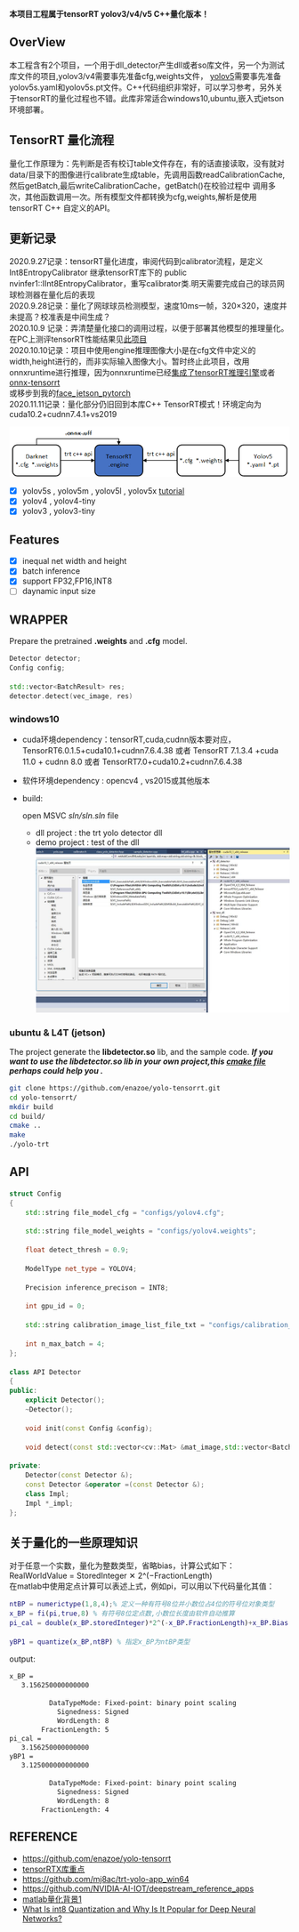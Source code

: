 **本项目工程属于tensorRT yolov3/v4/v5 C++量化版本！**
## OverView
本工程含有2个项目，一个用于dll_detector产生dll或者so库文件，另一个为测试库文件的项目,yolov3/v4需要事先准备cfg,weights文件， [yolov5](https://github.com/ultralytics/yolov5 )需要事先准备yolov5s.yaml和yolov5s.pt文件。C++代码组织非常好，可以学习参考，另外关于tensorRT的量化过程也不错。此库非常适合windows10,ubuntu,嵌入式jetson环境部署。<br>

## TensorRT 量化流程
 量化工作原理为：先判断是否有校订table文件存在，有的话直接读取，没有就对data/目录下的图像进行calibrate生成table，先调用函数readCalibrationCache,然后getBatch,最后writeCalibrationCache，getBatch()在校验过程中
 调用多次，其他函数调用一次。所有模型文件都转换为cfg,weights,解析是使用tensorRT C++ 自定义的API。
 
 
## 更新记录
2020.9.27记录：tensorRT量化进度，审阅代码到calibrator流程，是定义Int8EntropyCalibrator 继承tensorRT库下的 public nvinfer1::IInt8EntropyCalibrator，重写calibrator类.明天需要完成自己的球员网球检测器在量化后的表现<br>
2020.9.28记录：量化了网球球员检测模型，速度10ms一帧，320×320，速度并未提高？校准表是中间生成？<br>
2020.10.9 记录：弄清楚量化接口的调用过程，以便于部署其他模型的推理量化。在PC上测评tensorRT性能结果见[此项目](https://github.com/cuixing158/yolov3-yolov4) <br>
2020.10.10记录：项目中使用engine推理图像大小是在cfg文件中定义的width,height进行的，而非实际输入图像大小。暂时终止此项目，改用onnxruntime进行推理，因为onnxruntime已经[集成了tensorRT推理引擎](https://github.com/microsoft/onnxruntime/blob/master/docs/execution_providers/TensorRT-ExecutionProvider.md)或者[onnx-tensorrt](https://github.com/onnx/onnx-tensorrt)<br>
或移步到我的[face_jetson_pytorch](https://github.com/cuixing158/jetson_faceTrack_pytorch)<br>
2020.11.11记录：量化部分仍旧回到本库C++ TensorRT模式！环境定向为cuda10.2+cudnn7.4.1+vs2019

![](./configs/yolo-trt.png)
- [x] yolov5s , yolov5m , yolov5l , yolov5x [tutorial](yolov5_tutorial.md)
- [x] yolov4 , yolov4-tiny
- [x] yolov3 , yolov3-tiny

## Features

- [x] inequal net width and height
- [x] batch inference
- [x] support FP32,FP16,INT8
- [ ] daynamic input size

## WRAPPER

Prepare the pretrained __.weights__ and __.cfg__ model. 

```c++
Detector detector;
Config config;

std::vector<BatchResult> res;
detector.detect(vec_image, res)
```


### windows10
- cuda环境dependency：tensorRT,cuda,cudnn版本要对应，TensorRT6.0.1.5+cuda10.1+cudnn7.6.4.38 或者 TensorRT 7.1.3.4 +cuda 11.0 + cudnn 8.0 
或者 TensorRT7.0+cuda10.2+cudnn7.6.4.38 

- 软件环境dependency : opencv4 , vs2015或其他版本
- build:
  
    open MSVC _sln/sln.sln_ file 
    - dll project : the trt yolo detector dll
    - demo project : test of the dll
![图片](configs/config.jpg)<br>

### ubuntu & L4T (jetson)

The project generate the __libdetector.so__ lib, and the sample code.
**_If you want to use the libdetector.so lib in your own project,this [cmake file](https://github.com/enazoe/yolo-tensorrt/blob/master/scripts/CMakeLists.txt) perhaps could help you ._**


```bash
git clone https://github.com/enazoe/yolo-tensorrt.git
cd yolo-tensorrt/
mkdir build
cd build/
cmake ..
make
./yolo-trt
```
## API

```c++
struct Config
{
	std::string file_model_cfg = "configs/yolov4.cfg";

	std::string file_model_weights = "configs/yolov4.weights";

	float detect_thresh = 0.9;

	ModelType net_type = YOLOV4;

	Precision inference_precison = INT8;
	
	int gpu_id = 0;

	std::string calibration_image_list_file_txt = "configs/calibration_images.txt";

	int n_max_batch = 4;	
};

class API Detector
{
public:
	explicit Detector();
	~Detector();

	void init(const Config &config);

	void detect(const std::vector<cv::Mat> &mat_image,std::vector<BatchResult> &vec_batch_result);

private:
	Detector(const Detector &);
	const Detector &operator =(const Detector &);
	class Impl;
	Impl *_impl;
};
```

## 关于量化的一些原理知识
对于任意一个实数，量化为整数类型，省略bias，计算公式如下：<br>
RealWorldValue = StoredInteger ✕ 2^(−FractionLength) <br>
在matlab中使用定点计算可以表述上式，例如pi，可以用以下代码量化其值：<br>
```matlab
ntBP = numerictype(1,8,4);% 定义一种有符号8位并小数位占4位的符号位对象类型
x_BP = fi(pi,true,8) % 有符号8位定点数,小数位长度由软件自动推算
pi_cal = double(x_BP.storedInteger)*2^(-x_BP.FractionLength)+x_BP.Bias % 验证量化公式

yBP1 = quantize(x_BP,ntBP) % 指定x_BP为ntBP类型
```
output:<br>
```text
x_BP = 
   3.156250000000000

          DataTypeMode: Fixed-point: binary point scaling
            Signedness: Signed
            WordLength: 8
        FractionLength: 5
pi_cal =
   3.156250000000000
yBP1 = 
   3.125000000000000

          DataTypeMode: Fixed-point: binary point scaling
            Signedness: Signed
            WordLength: 8
        FractionLength: 4
```



## REFERENCE

- https://github.com/enazoe/yolo-tensorrt
- [tensorRTX库重点](https://github.com/wang-xinyu/tensorrtx/tree/master/yolov4 )
- https://github.com/mj8ac/trt-yolo-app_win64
- https://github.com/NVIDIA-AI-IOT/deepstream_reference_apps
- [matlab量化背景1](https://www.mathworks.com/help/fixedpoint/ug/data-types-and-scaling-in-digital-hardware.html#bu22l3v-1 )
- [What Is int8 Quantization and Why Is It Popular for Deep Neural Networks?](https://www.mathworks.com/company/newsletters/articles/what-is-int8-quantization-and-why-is-it-popular-for-deep-neural-networks.html)




